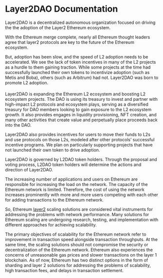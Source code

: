 # Layer2DAO Documentation

Layer2DAO is a decentralized autonomous organization focused on driving the the adoption of the Layer2 Ethereum ecosystem.

With the Ethereum merge complete, nearly all Ethereum thought leaders agree that layer2 protocols are key to the future of the Ethereum ecosystem.

But, adoption has been slow, and the speed of L2 adoption needs to be accelerated. We see the lack of token incentives in many of the L2 projects as a hurdle to them gaining traction. While some projects at the time had successfully launched their own tokens to incentivize adoption (such as Metis and Boba), others (such as Arbitrum) had not. Layer2DAO was born to promote L2 adoption.

#### &#x20;<a href="#building-the-leading-ethereum-l2-dao" id="building-the-leading-ethereum-l2-dao"></a>

Layer2DAO is expanding the Ethereum L2 ecosystem and boosting L2 ecosystem projects. The DAO is using its treasury to invest and partner with high-impact L2 protocols and ecosystem plays, serving as a diversified treasury for DAO members looking to gain exposure to the L2 ecosystem growth. It also provides engages in liquidity provisioning, NFT creation, and many other activities that create value and perpetually place proceeds back into the DAO.

Layer2DAO also provides incentives for users to move their funds to L2s and use protocols on those L2s, modeled after other protocols’ successful incentive programs. We plan on particularly supporting projects that have not launched their own token to drive adoption.

Layer2DAO is governed by L2DAO token holders. Through the proposal and voting process, L2DAO token holders will determine the actions and direction of Layer2DAO.

The increasing number of applications and users on Ethereum are responsible for increasing the load on the network. The capacity of the Ethereum network is limited. Therefore, the cost of using the network increases prominently with more and more users competing with each other for adding transactions to the Ethereum network.

So, Ethereum [layer2](https://ethereum.org/en/layer-2/) scaling solutions are considered vital instruments for addressing the problems with network performance. Many solutions for Ethereum scaling are undergoing research, testing, and implementation with different approaches for achieving scalability.

The primary objectives of scalability for the Ethereum network refer to improvement in transaction speed alongside transaction throughputs. At the same time, the scaling solutions should not compromise the security or decentralization of the Ethereum network. Ethereum also experiences the concerns of unreasonable gas prices and slower transactions on the layer 1 blockchain. As of now, Ethereum has two distinct options in the form of sharding and layer 2 solutions for addressing the problems of scalability, high transaction fees, and delays in transaction settlement.
